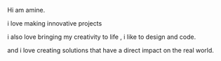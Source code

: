 Hi am amine.

i love making innovative projects

i also love bringing my creativity to life , i like to design and code.

and i love creating solutions that have a direct impact on the real world.

